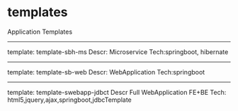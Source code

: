 # templates
Application Templates

********************
template: template-sbh-ms
Descr: Microservice
Tech:springboot, hibernate 


********************
template: template-sb-web
Descr: WebApplication
Tech:springboot

********************
template: template-swebapp-jdbct
Descr Full WebApplication FE+BE
Tech: html5,jquery,ajax,springboot,jdbcTemplate
